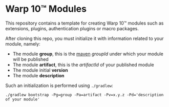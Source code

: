 # Warp 10™ Modules

This repository contains a template for creating Warp 10™ modules such as extensions, plugins, authentication plugins or macro packages.

After cloning this repo, you must initialize it with information related to your module, namely:

* The module **group**, this is the [maven]() *groupId* under which your module will be published
* The module **artifact**, this is the *artifactId* of your published module
* The module initial **version**
* The module **description**

Such an initialization is performed using `./gradlew`:

```
./gradlew bootstrap -Pg=group -Pa=artifact -Pv=x.y.z -Pd='description of your module'
```